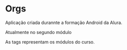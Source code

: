 # Orgs

Aplicação criada durannte a formação Android da Alura.

Atualmente no segundo módulo

As tags representam os módulos do curso.
